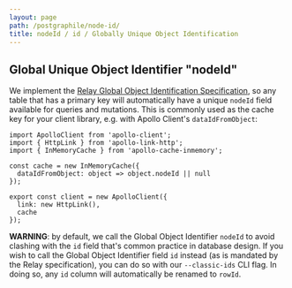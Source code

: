 ```yaml
---
layout: page
path: /postgraphile/node-id/
title: nodeId / id / Globally Unique Object Identification
---
```


## Global Unique Object Identifier "nodeId"

We implement the [Relay Global Object Identification
Specification](https://facebook.github.io/relay/graphql/objectidentification.htm),
so any table that has a primary key will automatically have a unique `nodeId`
field available for queries and mutations. This is commonly used as the cache
key for your client library, e.g. with Apollo Client's `dataIdFromObject`:

```js{6}
import ApolloClient from 'apollo-client';
import { HttpLink } from 'apollo-link-http';
import { InMemoryCache } from 'apollo-cache-inmemory';

const cache = new InMemoryCache({
  dataIdFromObject: object => object.nodeId || null
});

export const client = new ApolloClient({
  link: new HttpLink(),
  cache
});
```


**WARNING**: by default, we call the Global Object Identifier `nodeId` to
avoid clashing with the `id` field that's common practice in database design.
If you wish to call the Global Object Identifier field `id` instead (as is
mandated by the Relay specification), you can do so with our `--classic-ids`
CLI flag. In doing so, any `id` column will automatically be renamed to
`rowId`.
